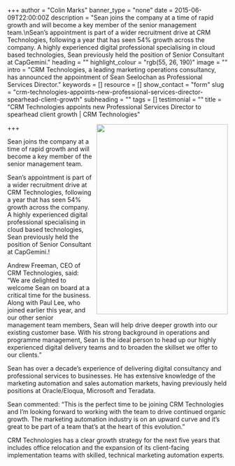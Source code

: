 +++
author = "Colin Marks"
banner_type = "none"
date = 2015-06-09T22:00:00Z
description = "Sean joins the company at a time of rapid growth and will become a key member of the senior management team.\nSean’s appointment is part of a wider recruitment drive at CRM Technologies, following a year that has seen 54% growth across the company. A highly experienced digital professional specialising in cloud based technologies, Sean previously held the position of Senior Consultant at CapGemini."
heading = ""
highlight_colour = "rgb(55, 26, 190)"
image = ""
intro = "CRM Technologies, a leading marketing operations consultancy, has announced the appointment of Sean Seelochan as Professional Services Director."
keywords = []
resource = []
show_contact = "form"
slug = "crm-technologies-appoints-new-professional-services-director-spearhead-client-growth"
subheading = ""
tags = []
testimonial = ""
title = "CRM Technologies appoints new Professional Services Director to spearhead client growth | CRM Technologies"

+++
<img style="float: right; margin-top: 0; margin-left: 10px;" src="https://crmtdigital.com/sites/default/files/Sean_Seelochan_1_sml.jpg" alt="" width="300" height="434">

Sean joins the company at a time of rapid growth and will become a key member of the senior management team.

Sean’s appointment is part of a wider recruitment drive at CRM Technologies, following a year that has seen 54% growth across the company. A highly experienced digital professional specialising in cloud based technologies, Sean previously held the position of Senior Consultant at CapGemini.!

Andrew Freeman, CEO of CRM Technologies, said: “We are delighted to welcome Sean on board at a critical time for the business. Along with Paul Lee, who joined earlier this year, and our other senior management team members, Sean will help drive deeper growth into our existing customer base. With his strong background in operations and programme management, Sean is the ideal person to head up our highly experienced digital delivery teams and to broaden the skillset we offer to our clients.”

Sean has over a decade’s experience of delivering digital consultancy and professional services to businesses. He has extensive knowledge of the marketing automation and sales automation markets, having previously held positions at Oracle/Eloqua, Microsoft and Teradata.

Sean commented: “This is the perfect time to be joining CRM Technologies and I’m looking forward to working with the team to drive continued organic growth. The marketing automation industry is on an upward curve and it’s great to be part of a team that’s at the heart of this evolution.”

CRM Technologies has a clear growth strategy for the next five years that includes office relocation and the expansion of its client-facing implementation teams with skilled, technical marketing automation experts.